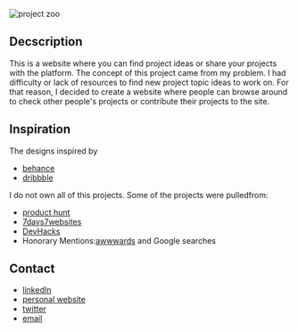 


![project zoo](https://github.com/osgoodgunawan/Final-Project-FrontEnd/blob/master/public/animation.gif=250x250)


## Decscription 

This is a website where you can find project ideas or share your projects with the platform. The concept of this project came from my problem. I had difficulty or lack of resources to find new project topic ideas to work on. For that reason, I decided to create a website where people can browse around to check other people's projects or contribute their projects to the site.



## Inspiration 
The designs inspired by  
- [behance](https://www.behance.net/)
- [dribbble](https://dribbble.com/)

I do not own all of this projects. Some of the projects were pulledfrom: 
- [product hunt](https://www.producthunt.com/)
- [7days7websites](https://7days7websites.glitch.me/#submissions) 
- [DevHacks](https://devhacks.deta.dev/projects)
- Honorary Mentions:[awwwards](https://www.awwwards.com/) and Google searches  



## Contact
- [linkedIn](https://www.linkedin.com/in/osgood-gunawan-973a5993/)
- [personal website](https://www.osgoodgunawan.me/)
- [twitter](https://twitter.com/osgoodgunawan)
- [email](https://mail.google.com/mail/u/0/?view=cm&fs=1&tf=1&source=mailto&to=osgoodgunawan@hotmail.com)


